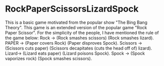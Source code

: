 # RockPaperScissorsLizardSpock

This is a basic game motivated from the popular show "The Bing Bang Theory". This game is an extended version of the popular game "Rock Paper Scissor". For the simplicity of the people, I have mentioned the rule of the game below: 
                              Rock -> (Rock smashes scissors) (Rock smashes lizard).
                              PAPER -> (Paper covers Rock) (Paper disproves Spock).
                              Scissors -> (Scissors cuts paper) (Scissors decapitates (cuts the head off of) lizard).
                              Lizard-> (Lizard eats paper) (Lizard poisons Spock).
                              Spock -> (Spock vaporizes rock) (Spock smashes scissors).                              
                              
